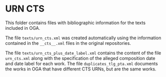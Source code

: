 # URN CTS

This folder contains files with bibliographic information for the texts
included in OGA.

The file `texts/urn_cts.xml` was created automatically using the
information contained in the `__cts__.xml` files in the original repositories.

The file `texts/urn_cts_plus_date_label.xml` contains the content of the file
`urn_cts.xml` along with the specification of the alleged composition date and date label for
each work. The file `duplicates_tlg_pta.xml` documents the works in OGA that have different
CTS URNs, but are the same works.
